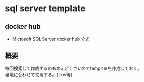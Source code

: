 # sql server template

## docker hub

* [Microsoft SQL Server docker hub 公式](https://hub.docker.com/_/microsoft-mssql-server)

## 概要

毎回検索して作成するのもめんどくさいのでtemplateを作成しておく。  
環境に合わせて使用する。(.env等)
